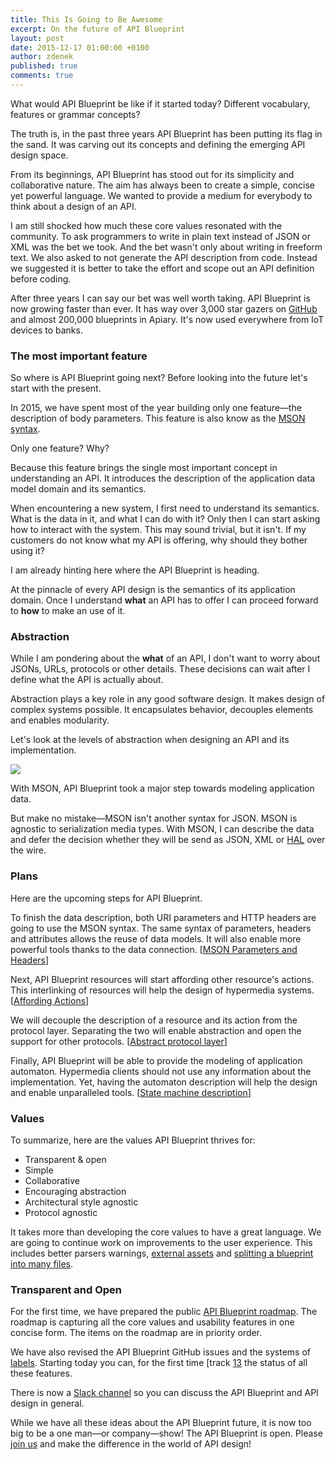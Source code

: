 ```yaml
---
title: This Is Going to Be Awesome
excerpt: On the future of API Blueprint
layout: post
date: 2015-12-17 01:00:00 +0100
author: zdenek
published: true
comments: true
---
```


What would API Blueprint be like if it started today? Different vocabulary, features or grammar concepts?

The truth is, in the past three years API Blueprint has been putting its flag in the sand. It was carving out its concepts and defining the emerging API design space.

From its beginnings, API Blueprint has stood out for its simplicity and collaborative nature. The aim has always been to create a simple, concise yet powerful language. We wanted to provide a medium for everybody to think about a design of an API.

I am still shocked how much these core values resonated with the community. To ask programmers to write in plain text instead of JSON or XML was the bet we took. And the bet wasn't only about writing in freeform text. We also asked to not generate the API description from code. Instead we suggested it is better to take the effort and scope out an API definition before coding.

After three years I can say our bet was well worth taking. API Blueprint is now growing faster than ever. It has way over 3,000 star gazers on [GitHub][1] and almost 200,000 blueprints in Apiary. It's now used everywhere from IoT devices to banks.

### The most important feature

So where is API Blueprint going next? Before looking into the future let's start with the present.

In 2015, we have spent most of the year building only one feature—the description of body parameters. This feature is also know as the [MSON syntax][2].

Only one feature? Why?

Because this feature brings the single most important concept in understanding an API. It introduces the description of the application data model domain and its semantics.

When encountering a new system, I first need to understand its semantics. What is the data in it, and what I can do with it? Only then I can start asking how to interact with the system. This may sound trivial, but it isn't. If my customers do not know what my API is offering, why should they bother using it?

I am already hinting here where the API Blueprint is heading.

At the pinnacle of every API design is the semantics of its application domain. Once I understand **what** an API has to offer I can proceed forward to **how** to make an use of it.

### Abstraction

While I am pondering about the **what** of an API, I don't want to worry about JSONs, URLs, protocols or other details. These decisions can wait after I define what the API is actually about.

Abstraction plays a key role in any good software design. It makes design of complex systems possible. It encapsulates behavior, decouples elements and enables modularity.

Let's look at the levels of abstraction when designing an API and its implementation.

![][3]

With MSON, API Blueprint took a major step towards modeling application data.

But make no mistake—MSON isn't another syntax for JSON. MSON is agnostic to serialization media types. With MSON, I can describe the data and defer the decision whether they will be send as JSON, XML or [HAL][4] over the wire.

### Plans

Here are the upcoming steps for API Blueprint.

To finish the data description, both URI parameters and HTTP headers are going to use the MSON syntax. The same syntax of parameters, headers and attributes allows the reuse of data models. It will also enable more powerful tools thanks to the data connection. [[MSON Parameters and Headers][5]]

Next, API Blueprint resources will start affording other resource's actions. This interlinking of resources will help the design of hypermedia systems. [[Affording Actions][6]]

We will decouple the description of a resource and its action from the protocol layer. Separating the two will enable abstraction and open the support for other protocols. [[Abstract protocol layer][7]]

Finally, API Blueprint will be able to provide the modeling of application automaton. Hypermedia clients should not use any information about the implementation. Yet, having the automaton description will help the design and enable unparalleled tools. [[State machine description][8]]

### Values

To summarize, here are the values API Blueprint thrives for:

* Transparent &amp; open
* Simple
* Collaborative
* Encouraging abstraction
* Architectural style agnostic
* Protocol agnostic

It takes more than developing the core values to have a great language. We are going to continue work on improvements to the user experience. This includes better parsers warnings, [external assets][9] and [splitting a blueprint into many files][10].

### Transparent and Open

For the first time, we have prepared the public [API Blueprint roadmap][11]. The roadmap is capturing all the core values and usability features in one concise form. The items on the roadmap are in priority order.

We have also revised the API Blueprint GitHub issues and the systems of [labels][12]. Starting today you can, for the first time [track [13] the status of all these features.

There is now a [Slack channel][14] so you can discuss the API Blueprint and API design in general.

While we have all these ideas about the API Blueprint future, it is now too big to be a one man—or company—show! The API Blueprint is open. Please [join us][15] and make the difference in the world of API design!

[1]: https://github.com/apiaryio/api-blueprint
[2]: https://github.com/apiaryio/mson
[3]: /images/2015-12-16-API-Blueprint-Future/abstraction.png
[4]: http://stateless.co/hal_specification.html
[5]: https://github.com/apiaryio/api-blueprint/issues/286
[6]: https://github.com/apiaryio/api-blueprint/issues/288
[7]: https://github.com/apiaryio/api-blueprint/issues/289
[8]: https://github.com/apiaryio/api-blueprint/issues/290
[9]: https://github.com/apiaryio/api-blueprint/issues/20
[10]: https://github.com/apiaryio/api-blueprint/issues/8
[11]: https://github.com/apiaryio/api-blueprint/wiki/Roadmap
[12]: https://github.com/apiaryio/api-blueprint/wiki/Labels
[13]: https://github.com/apiaryio/api-blueprint/wiki/Labels#3-status
[14]: https://apiblueprint-slack.herokuapp.com/
[15]: https://github.com/apiaryio/api-blueprint#contribute
